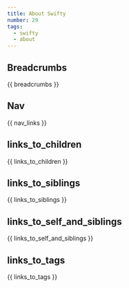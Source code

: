 ```yaml
---
title: About Swifty
number: 29
tags:
  - swifty
  - about
---
```


## Breadcrumbs

{{ breadcrumbs }}

## Nav

{{ nav_links }}


## links_to_children

{{ links_to_children }}


## links_to_siblings

{{ links_to_siblings }}


## links_to_self_and_siblings

{{ links_to_self_and_siblings }}

## links_to_tags

{{ links_to_tags }}
